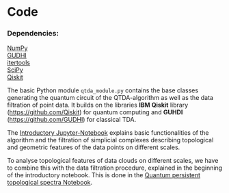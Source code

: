 # Code

### Dependencies:
[NumPy](https://numpy.org/)  
[GUDHI](https://gudhi.inria.fr/)  
[itertools](https://docs.python.org/3/library/itertools.html)  
[SciPy](https://www.scipy.org/)  
[Qiskit](https://qiskit.org/)  

The basic Python module `qtda_module.py` contains the base classes generating the quantum circuit of the QTDA-algorithm as well as the data filtration of point data. It builds on the libraries **IBM Qiskit** library (https://github.com/Qiskit) for quantum computing and **GUHDI** (https://github.com/GUDHI) for classical TDA.

The [Introductory Jupyter-Notebook](https://github.com/KathrinKoenig/QuantumTopologicalDataAnalysis/blob/main/Code/Introductory_notebook.ipynb) explains basic functionalities of the algorithm and the filtration of simplicial complexes describing topological and geometric features of the data points on different scales.

To analyse topological features of data clouds on different scales, we have to combine this with the data filtration procedure, explained in the beginning of the introductory notebook. This is done in the [Quantum persistent topological spectra Notebook](https://github.com/KathrinKoenig/QuantumTopologicalDataAnalysis/blob/main/Code/quantum_persistent_top_spectra.ipynb).

